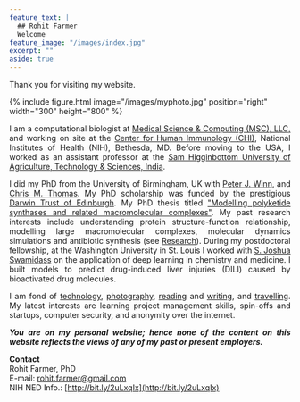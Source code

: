 ```yaml
---
feature_text: |
  ## Rohit Farmer
  Welcome
feature_image: "/images/index.jpg"
excerpt: ""
aside: true
---
```


Thank you for visiting my website.  

{% include figure.html image="/images/myphoto.jpg" position="right" width="300" height="800" %}
<p style="text-align: justify;"> 
I am a computational biologist at <a href="https://www.mscweb.com" target="_blank">Medical Science & Computing (MSC), LLC,</a> and working on site at the <a href="https://chi.niaid.nih.gov" target="_blank">Center for Human Immunology (CHI)</a>, National Institutes of Health (NIH), Bethesda, MD. Before moving to the USA, I worked as an assistant professor at the <a href="http://shuats.edu.in/" target="_blank">Sam Higginbottom University of Agriculture, Technology & Sciences, India</a>.  
</p>

<p style="text-align: justify;"> 
I did my PhD from the University of Birmingham, UK with <a href="https://www.birmingham.ac.uk/staff/profiles/biosciences/winn-peter.aspx" target="_blank">Peter J. Winn</a>, and <a href="https://www.birmingham.ac.uk/staff/profiles/biosciences/thomas-chris.aspx" target="_blank">Chris M. Thomas</a>. My PhD scholarship was funded by the prestigious <a href="https://www.birmingham.ac.uk/postgraduate/funding/darwin-studentships.aspx" target="_blank">Darwin Trust of Edinburgh</a>. My PhD thesis titled <a href="https://etheses.bham.ac.uk/id/eprint/5909/" target="_blank">"Modelling polyketide synthases and related macromolecular complexes"</a>. My past research interests include understanding protein structure-function relationship, modelling large macromolecular complexes, molecular dynamics simulations and antibiotic synthesis (see <a href="https://rohitfarmer.github.io/research/">Research</a>). During my postdoctoral fellowship, at the Washington University in St. Louis I worked with <a href="http://swami.wustl.edu/" target="_blank">S. Joshua Swamidass</a> on the application of deep learning in chemistry and medicine. I built models to predict drug-induced liver injuries (DILI) caused by bioactivated drug molecules.  
</p>

<p style="text-align: justify;"> 
I am fond of <a href="https://rohitfarmer.quora.com" target="_blank">technology</a>, <a href="https://unsplash.com/@rohitfarmer" target="_blank">photography</a>, <a href="https://www.goodreads.com/user/show/82085648-rohit-farmer" target="_blank">reading</a> and <a href="https://medium.com/@rohitfarmer" target="_blank">writing</a>, and <a href="https://www.couchsurfing.com/people/rohitfarmer" target="_blank">travelling</a>. My latest interests are learning project management skills, spin-offs and startups, computer security, and anonymity over the internet.  
</p>

<p style="text-align: justify; font-style: italic; font-weight: bold;"> 
You are on my personal website; hence none of the content on this website reflects the views of any of my past or present employers.
</p>

**Contact**  
Rohit Farmer, PhD  
E-mail: [rohit.farmer@gmail.com](mailto:rohit.farmer@gmail.com)  
NIH NED Info.: [http://bit.ly/2uLxqIx](http://bit.ly/2uLxqIx)